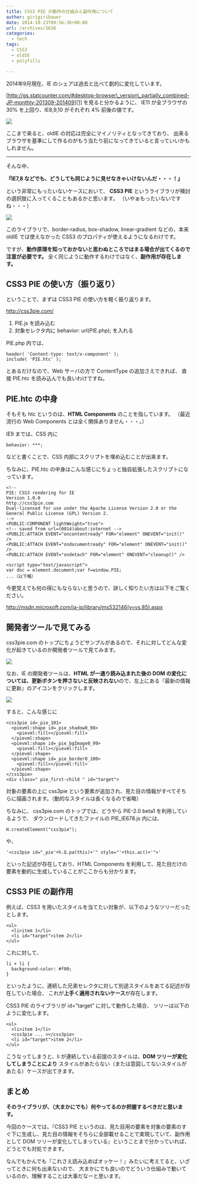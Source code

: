 ```yaml
---
title: CSS3 PIE の動作の仕組みと副作用について
author: girigiribauer
date: 2014-10-23T09:56:36+00:00
url: /archives/1636
categories:
  - tech
tags:
  - CSS3
  - oldIE
  - polyfills

---
```

2014年9月現在、IE のシェアは過去と比べて劇的に変化しています。

[http://gs.statcounter.com/#desktop-browser\_version\_partially_combined-JP-monthly-201309-201409][1] を見ると分かるように、 IE11 が全ブラウザの 30% を上回り、IE8,9,10 がそれぞれ 4% 前後の値です。

![][2]

ここまで来ると、oldIE の対応は完全にマイノリティとなってきており、 出来るブラウザを基準にして作るのがもう当たり前になってきていると言っていいかもしれません。

* * *

そんな中、

**『IE7,8 などでも、どうしても同じように見せなきゃいけないんだ・・・！』**

という非常にもったいないケースにおいて、 **CSS3 PIE** というライブラリが検討の選択肢に入ってくることもあるかと思います。 （いやぁもったいないですね・・・）

![][3]

このライブラリで、border-radius, box-shadow, linear-gradient などの、本来 oldIE では使えなかった CSS3 のプロパティが使えるようになるわけです。

ですが、**動作原理を知っておかないと思わぬところではまる場合が出てくるので注意が必要です。** 全く同じように動作するわけではなく、**副作用が存在します。**

## CSS3 PIE の使い方（振り返り）

ということで、まずは CSS3 PIE の使い方を軽く振り返ります。

<http://css3pie.com/>

  1. PIE.js を読み込む
  2. 対象セレクタ内に behavior: url(PIE.php); を入れる

PIE.php 内では、

    header( 'Content-type: text/x-component' );
    include( 'PIE.htc' );
    

とあるだけなので、Web サーバの方で ContentType の追加さえできれば、 直接 PIE.htc を読み込んでも良いわけですね。

## PIE.htc の中身

そもそも htc というのは、**HTML Components** のことを指しています。 （最近流行の Web Components とは全く関係ありません・・・。）

IE9 までは、CSS 内に

    behavior: ***;
    

などと書くことで、CSS 内部にスクリプトを埋め込むことが出来ます。

ちなみに、PIE.htc の中身はこんな感じにちょっと独自拡張したスクリプトになっています。

    <!--
    PIE: CSS3 rendering for IE
    Version 1.0.0
    http://css3pie.com
    Dual-licensed for use under the Apache License Version 2.0 or the General Public License (GPL) Version 2.
    -->
    <PUBLIC:COMPONENT lightWeight="true">
    <!-- saved from url=(0014)about:internet -->
    <PUBLIC:ATTACH EVENT="oncontentready" FOR="element" ONEVENT="init()" />
    <PUBLIC:ATTACH EVENT="ondocumentready" FOR="element" ONEVENT="init()" />
    <PUBLIC:ATTACH EVENT="ondetach" FOR="element" ONEVENT="cleanup()" />
    
    <script type="text/javascript">
    var doc = element.document;var f=window.PIE;
    ...（以下略）
    

今更覚えても何の得にもならないと思うので、詳しく知りたい方は以下をご覧ください。

<http://msdn.microsoft.com/ja-jp/library/ms532146(v=vs.85).aspx>

## 開発者ツールで見てみる

css3pie.com のトップにちょうどサンプルがあるので、それに対してどんな変化が起きているのか開発者ツールで見てみます。

![][4]

なお、IE の開発者ツールは、**HTML が一通り読み込まれた後の DOM の変化については、更新ボタンを押さないと反映されない**ので、左上にある『最新の情報に更新』のアイコンをクリックします。

![][5]

すると、こんな感じに

    <css3pie id=_pie_101>
      <pievml:shape id=_pie_shadow0_98>
        <pievml:fill></pievml:fill>
      </pievml:shape>
      <pievml:shape id=_pie_bgImage0_99>
        <pievml:fill></pievml:fill>
      </pievml:shape>
      <pievml:shape id=_pie_border0_100>
        <pievml:fill></pievml:fill>
      </pievml:shape>
    </css3pie>
    <div class=" pie_first-child " id="target">
    

対象の要素の上に css3pie という要素が追加され、見た目の情報がすべてそちらに描画されます。（動的なスタイルは長くなるので省略）

ちなみに、 css3pie.com のトップでは、どうやら PIE-2.0 beta1 を利用しているようで、 ダウンロードしてきたファイルの PIE_IE678.js 内には、

    H.createElement("css3pie");
    

や、

    '<css3pie id="_pie'+h.Q.pa(this)+'" style="'+this.ac()+'">'
    

といった記述が存在しており、HTML Components を利用して、見た目だけの要素を動的に生成していることがここからも分かります。

## CSS3 PIE の副作用

例えば、CSS3 を用いたスタイルを当てたい対象が、以下のようなツリーだったとします。

    <ul>
      <li>item 1</li>
      <li id="target">item 2</li>
    </ul>
    

これに対して、

    li + li {
      background-color: #f00;
    }
    

といったように、連続した兄弟セレクタに対して別途スタイルをあてる記述が存在していた場合、 これが**上手く適用されないケース**が存在します。

CSS3 PIE のライブラリが id=&#8221;target&#8221; に対して動作した場合、 ツリーは以下のように変化します。

    <ul>
      <li>item 1</li>
      <css3pie ... ></css3pie>
      <li id="target">item 2</li>
    </ul>
    

こうなってしまうと、li が連続している前提のスタイルは、**DOM ツリーが変化してしまうことにより** スタイルがあたらない（または意図してないスタイルがあたる）ケースが出てきます。

## まとめ

**そのライブラリが、（大まかにでも）何やってるのか把握するべきだと思います。**

今回のケースでは、『CSS3 PIE というのは、見た目用の要素を対象の要素のすぐ下に生成し、見た目の情報をそちらに全部載せることで実現していて、副作用として DOM ツリーが変化してしまっている』ということまで分かっていれば、どうとでも対処できます。

なんでもかんでも『これさえ読み込めばオッケー！』みたいに考えてると、いざってときに何も出来ないので、 大まかにでも良いのでどういう仕組みで動いているのか、理解することは大事だなーと思います。

 [1]: http://gs.statcounter.com/#desktop-browser_version_partially_combined-JP-monthly-201309-201409
 [2]: /img/2014/10/css3pie01.png
 [3]: /img/2014/10/css3pie02.png
 [4]: /img/2014/10/css3pie03.png
 [5]: /img/2014/10/css3pie04.png

